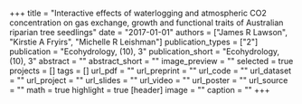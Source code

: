 +++
title = "Interactive effects of waterlogging and atmospheric CO2 concentration on gas exchange, growth and functional traits of Australian riparian tree seedlings"
date = "2017-01-01"
authors = ["James R Lawson", "Kirstie A Fryirs", "Michelle R Leishman"]
publication_types = ["2"]
publication = "Ecohydrology, (10), 3"
publication_short = "Ecohydrology, (10), 3"
abstract = ""
abstract_short = ""
image_preview = ""
selected = true
projects = []
tags = []
url_pdf = ""
url_preprint = ""
url_code = ""
url_dataset = ""
url_project = ""
url_slides = ""
url_video = ""
url_poster = ""
url_source = ""
math = true
highlight = true
[header]
image = ""
caption = ""
+++
